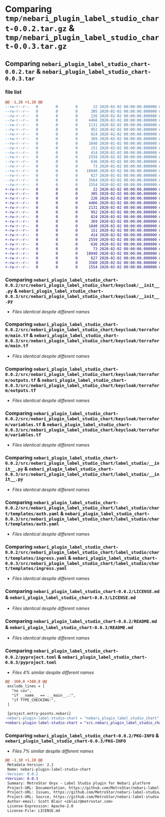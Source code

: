 # Comparing `tmp/nebari_plugin_label_studio_chart-0.0.2.tar.gz` & `tmp/nebari_plugin_label_studio_chart-0.0.3.tar.gz`

## Comparing `nebari_plugin_label_studio_chart-0.0.2.tar` & `nebari_plugin_label_studio_chart-0.0.3.tar`

### file list

```diff
@@ -1,18 +1,18 @@
--rw-r--r--   0        0        0       22 2020-02-02 00:00:00.000000 nebari_plugin_label_studio_chart-0.0.2/src/nebari_plugin_label_studio_chart/__about__.py
--rw-r--r--   0        0        0      305 2020-02-02 00:00:00.000000 nebari_plugin_label_studio_chart-0.0.2/src/nebari_plugin_label_studio_chart/__init__.py
--rw-r--r--   0        0        0      226 2020-02-02 00:00:00.000000 nebari_plugin_label_studio_chart-0.0.2/src/nebari_plugin_label_studio_chart/cfg/__init__.py
--rw-r--r--   0        0        0     4466 2020-02-02 00:00:00.000000 nebari_plugin_label_studio_chart-0.0.2/src/nebari_plugin_label_studio_chart/keycloak/__init__.py
--rw-r--r--   0        0        0     2131 2020-02-02 00:00:00.000000 nebari_plugin_label_studio_chart-0.0.2/src/nebari_plugin_label_studio_chart/keycloak/terraform/main.tf
--rw-r--r--   0        0        0      952 2020-02-02 00:00:00.000000 nebari_plugin_label_studio_chart-0.0.2/src/nebari_plugin_label_studio_chart/keycloak/terraform/outputs.tf
--rw-r--r--   0        0        0      824 2020-02-02 00:00:00.000000 nebari_plugin_label_studio_chart-0.0.2/src/nebari_plugin_label_studio_chart/keycloak/terraform/variables.tf
--rw-r--r--   0        0        0      369 2020-02-02 00:00:00.000000 nebari_plugin_label_studio_chart-0.0.2/src/nebari_plugin_label_studio_chart/keycloak/terraform/versions.tf
--rw-r--r--   0        0        0     1840 2020-02-02 00:00:00.000000 nebari_plugin_label_studio_chart-0.0.2/src/nebari_plugin_label_studio_chart/label_studio/__init__.py
--rw-r--r--   0        0        0      151 2020-02-02 00:00:00.000000 nebari_plugin_label_studio_chart-0.0.2/src/nebari_plugin_label_studio_chart/label_studio/chart/Chart.yaml
--rw-r--r--   0        0        0      414 2020-02-02 00:00:00.000000 nebari_plugin_label_studio_chart-0.0.2/src/nebari_plugin_label_studio_chart/label_studio/chart/values.yaml
--rw-r--r--   0        0        0     2559 2020-02-02 00:00:00.000000 nebari_plugin_label_studio_chart-0.0.2/src/nebari_plugin_label_studio_chart/label_studio/chart/templates/auth.yaml
--rw-r--r--   0        0        0      636 2020-02-02 00:00:00.000000 nebari_plugin_label_studio_chart-0.0.2/src/nebari_plugin_label_studio_chart/label_studio/chart/templates/ingress.yaml
--rw-r--r--   0        0        0       73 2020-02-02 00:00:00.000000 nebari_plugin_label_studio_chart-0.0.2/.gitignore
--rw-r--r--   0        0        0    10940 2020-02-02 00:00:00.000000 nebari_plugin_label_studio_chart-0.0.2/LICENSE.md
--rw-r--r--   0        0        0      627 2020-02-02 00:00:00.000000 nebari_plugin_label_studio_chart-0.0.2/README.md
--rw-r--r--   0        0        0     3564 2020-02-02 00:00:00.000000 nebari_plugin_label_studio_chart-0.0.2/pyproject.toml
--rw-r--r--   0        0        0     1554 2020-02-02 00:00:00.000000 nebari_plugin_label_studio_chart-0.0.2/PKG-INFO
+-rw-r--r--   0        0        0       22 2020-02-02 00:00:00.000000 nebari_plugin_label_studio_chart-0.0.3/src/nebari_plugin_label_studio_chart/__about__.py
+-rw-r--r--   0        0        0      305 2020-02-02 00:00:00.000000 nebari_plugin_label_studio_chart-0.0.3/src/nebari_plugin_label_studio_chart/__init__.py
+-rw-r--r--   0        0        0      226 2020-02-02 00:00:00.000000 nebari_plugin_label_studio_chart-0.0.3/src/nebari_plugin_label_studio_chart/cfg/__init__.py
+-rw-r--r--   0        0        0     4466 2020-02-02 00:00:00.000000 nebari_plugin_label_studio_chart-0.0.3/src/nebari_plugin_label_studio_chart/keycloak/__init__.py
+-rw-r--r--   0        0        0     2131 2020-02-02 00:00:00.000000 nebari_plugin_label_studio_chart-0.0.3/src/nebari_plugin_label_studio_chart/keycloak/terraform/main.tf
+-rw-r--r--   0        0        0      952 2020-02-02 00:00:00.000000 nebari_plugin_label_studio_chart-0.0.3/src/nebari_plugin_label_studio_chart/keycloak/terraform/outputs.tf
+-rw-r--r--   0        0        0      824 2020-02-02 00:00:00.000000 nebari_plugin_label_studio_chart-0.0.3/src/nebari_plugin_label_studio_chart/keycloak/terraform/variables.tf
+-rw-r--r--   0        0        0      369 2020-02-02 00:00:00.000000 nebari_plugin_label_studio_chart-0.0.3/src/nebari_plugin_label_studio_chart/keycloak/terraform/versions.tf
+-rw-r--r--   0        0        0     1840 2020-02-02 00:00:00.000000 nebari_plugin_label_studio_chart-0.0.3/src/nebari_plugin_label_studio_chart/label_studio/__init__.py
+-rw-r--r--   0        0        0      151 2020-02-02 00:00:00.000000 nebari_plugin_label_studio_chart-0.0.3/src/nebari_plugin_label_studio_chart/label_studio/chart/Chart.yaml
+-rw-r--r--   0        0        0      414 2020-02-02 00:00:00.000000 nebari_plugin_label_studio_chart-0.0.3/src/nebari_plugin_label_studio_chart/label_studio/chart/values.yaml
+-rw-r--r--   0        0        0     2559 2020-02-02 00:00:00.000000 nebari_plugin_label_studio_chart-0.0.3/src/nebari_plugin_label_studio_chart/label_studio/chart/templates/auth.yaml
+-rw-r--r--   0        0        0      636 2020-02-02 00:00:00.000000 nebari_plugin_label_studio_chart-0.0.3/src/nebari_plugin_label_studio_chart/label_studio/chart/templates/ingress.yaml
+-rw-r--r--   0        0        0       73 2020-02-02 00:00:00.000000 nebari_plugin_label_studio_chart-0.0.3/.gitignore
+-rw-r--r--   0        0        0    10940 2020-02-02 00:00:00.000000 nebari_plugin_label_studio_chart-0.0.3/LICENSE.md
+-rw-r--r--   0        0        0      627 2020-02-02 00:00:00.000000 nebari_plugin_label_studio_chart-0.0.3/README.md
+-rw-r--r--   0        0        0     3568 2020-02-02 00:00:00.000000 nebari_plugin_label_studio_chart-0.0.3/pyproject.toml
+-rw-r--r--   0        0        0     1554 2020-02-02 00:00:00.000000 nebari_plugin_label_studio_chart-0.0.3/PKG-INFO
```

### Comparing `nebari_plugin_label_studio_chart-0.0.2/src/nebari_plugin_label_studio_chart/keycloak/__init__.py` & `nebari_plugin_label_studio_chart-0.0.3/src/nebari_plugin_label_studio_chart/keycloak/__init__.py`

 * *Files identical despite different names*

### Comparing `nebari_plugin_label_studio_chart-0.0.2/src/nebari_plugin_label_studio_chart/keycloak/terraform/main.tf` & `nebari_plugin_label_studio_chart-0.0.3/src/nebari_plugin_label_studio_chart/keycloak/terraform/main.tf`

 * *Files identical despite different names*

### Comparing `nebari_plugin_label_studio_chart-0.0.2/src/nebari_plugin_label_studio_chart/keycloak/terraform/outputs.tf` & `nebari_plugin_label_studio_chart-0.0.3/src/nebari_plugin_label_studio_chart/keycloak/terraform/outputs.tf`

 * *Files identical despite different names*

### Comparing `nebari_plugin_label_studio_chart-0.0.2/src/nebari_plugin_label_studio_chart/keycloak/terraform/variables.tf` & `nebari_plugin_label_studio_chart-0.0.3/src/nebari_plugin_label_studio_chart/keycloak/terraform/variables.tf`

 * *Files identical despite different names*

### Comparing `nebari_plugin_label_studio_chart-0.0.2/src/nebari_plugin_label_studio_chart/label_studio/__init__.py` & `nebari_plugin_label_studio_chart-0.0.3/src/nebari_plugin_label_studio_chart/label_studio/__init__.py`

 * *Files identical despite different names*

### Comparing `nebari_plugin_label_studio_chart-0.0.2/src/nebari_plugin_label_studio_chart/label_studio/chart/templates/auth.yaml` & `nebari_plugin_label_studio_chart-0.0.3/src/nebari_plugin_label_studio_chart/label_studio/chart/templates/auth.yaml`

 * *Files identical despite different names*

### Comparing `nebari_plugin_label_studio_chart-0.0.2/src/nebari_plugin_label_studio_chart/label_studio/chart/templates/ingress.yaml` & `nebari_plugin_label_studio_chart-0.0.3/src/nebari_plugin_label_studio_chart/label_studio/chart/templates/ingress.yaml`

 * *Files identical despite different names*

### Comparing `nebari_plugin_label_studio_chart-0.0.2/LICENSE.md` & `nebari_plugin_label_studio_chart-0.0.3/LICENSE.md`

 * *Files identical despite different names*

### Comparing `nebari_plugin_label_studio_chart-0.0.2/README.md` & `nebari_plugin_label_studio_chart-0.0.3/README.md`

 * *Files identical despite different names*

### Comparing `nebari_plugin_label_studio_chart-0.0.2/pyproject.toml` & `nebari_plugin_label_studio_chart-0.0.3/pyproject.toml`

 * *Files 4% similar despite different names*

```diff
@@ -160,8 +160,8 @@
 exclude_lines = [
   "no cov",
   "if __name__ == .__main__.:",
   "if TYPE_CHECKING:",
 ]
 
 [project.entry-points.nebari]
-nebari-plugin-label-studio-chart = "nebari_plugin_label_studio_chart"
+nebari-plugin-label-studio-chart = "src.nebari_plugin_label_studio_chart"
```

### Comparing `nebari_plugin_label_studio_chart-0.0.2/PKG-INFO` & `nebari_plugin_label_studio_chart-0.0.3/PKG-INFO`

 * *Files 7% similar despite different names*

```diff
@@ -1,10 +1,10 @@
 Metadata-Version: 2.1
 Name: nebari-plugin-label-studio-chart
-Version: 0.0.2
+Version: 0.0.3
 Summary: MetroStar Onyx - Label Studio plugin for Nebari platform
 Project-URL: Documentation, https://github.com/MetroStar/nebari-label-studio#readme
 Project-URL: Issues, https://github.com/MetroStar/nebari-label-studio/issues
 Project-URL: Source, https://github.com/MetroStar/nebari-label-studio
 Author-email: Scott Blair <sblair@metrostar.com>
 License-Expression: Apache-2.0
 License-File: LICENSE.md
```

